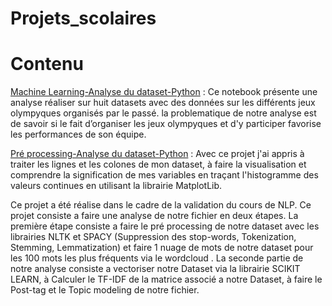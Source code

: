 # Projets_scolaires
# Contenu
[Machine Learning-Analyse du dataset-Python](https://github.com/Yeiazel/Projets_scolaires/blob/main/ExplorAthleteEvent.ipynb) : Ce notebook présente une analyse réaliser sur huit datasets avec des données sur les différents jeux olympyques organisés par le passé. la problematique de notre analyse est de savoir si le fait d’organiser les jeux olympyques et d'y participer favorise les performances de son équipe.

[Pré processing-Analyse du dataset-Python](https://github.com/Yeiazel/Projets_scolaires/blob/main/N%C3%A9toyage%20de%20donn%C3%A9e.ipynb) : Avec ce projet j'ai appris à traiter les lignes et les colones de mon dataset, à faire la visualisation et comprendre la signification de mes variables en traçant l'histogramme des valeurs continues en utilisant la librairie MatplotLib.

Ce projet a été réalise dans le cadre de la validation du cours de NLP. Ce projet consiste a faire une analyse de notre fichier en deux étapes. La première étape consiste a faire le pré processing de notre dataset avec les librairies NLTK et SPACY (Suppression des stop-words, Tokenization, Stemming, Lemmatization) et faire 1 nuage de mots de notre dataset  pour les 100 mots les plus fréquents via le wordcloud  . La seconde partie de notre analyse consiste a vectoriser notre Dataset via la librairie SCIKIT LEARN, à Calculer le TF-IDF de la matrice associé a notre Dataset, à faire le Post-tag et le Topic modeling de notre fichier.
